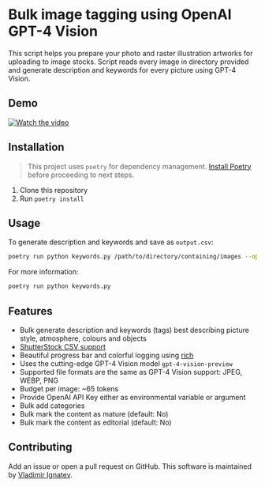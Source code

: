 # Bulk image tagging using OpenAI GPT-4 Vision
This script helps you prepare your photo and raster illustration artworks for uploading to image stocks.
Script reads every image in directory provided and generate description and keywords for every picture using GPT-4 Vision. 

## Demo
[![Watch the video](https://img.youtube.com/vi/tqLcjiP0Lyc/maxresdefault.jpg)](https://youtu.be/tqLcjiP0Lyc)

## Installation
> This project uses `poetry` for dependency management. [Install Poetry](https://python-poetry.org/docs/) before proceeding to next steps.

1. Clone this repository
2. Run `poetry install`

## Usage
To generate description and keywords and save as `output.csv`:
```bash 
poetry run python keywords.py /path/to/directory/containing/images --openai YOUR_API_KEY
```

For more information:
```bash
poetry run python keywords.py
```

## Features

- Bulk generate description and keywords (tags) best describing picture style, atmosphere, colours and objects
- [ShutterStock CSV support](https://submit.shutterstock.com/upload/footage/csv?language=en)
- Beautiful progress bar and colorful logging using [rich](https://github.com/Textualize/rich)
- Uses the cutting-edge GPT-4 Vision model `gpt-4-vision-preview`
- Supported file formats are the same as GPT-4 Vision support: JPEG, WEBP, PNG
- Budget per image: ~65 tokens
- Provide OpenAI API Key either as environmental variable or argument
- Bulk add categories
- Bulk mark the content as mature (default: No)
- Bulk mark the content as editorial (default: No)

## Contributing
Add an issue or open a pull request on GitHub.
This software is maintained by [Vladimir Ignatev](https://github.com/vladignatyev).
